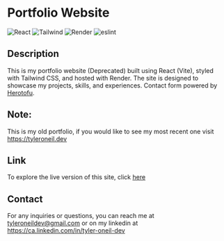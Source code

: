 # Portfolio Website

![React](https://img.shields.io/badge/-ReactJs-61DAFB?logo=react&logoColor=white&style=for-the-badge)
![Tailwind](https://img.shields.io/badge/Tailwind_CSS-38B2AC?style=for-the-badge&logo=tailwind-css&logoColor=white)
![Render](https://img.shields.io/badge/Render-404D59?style=for-the-badge)
![eslint](https://img.shields.io/badge/eslint-3A33D1?style=for-the-badge&logo=eslint&logoColor=white)

## Description

This is my portfolio website (Deprecated) built using React (Vite), styled with Tailwind CSS, and hosted with Render. The site is designed to showcase my projects, skills, and experiences. Contact form powered by [Herotofu](https://herotofu.com/).

## Note: 
This is my old portfolio, if you would like to see my most recent one visit https://tyleroneil.dev

## Link

To explore the live version of this site, click [here](https://portfolio-clmb.onrender.com)

## Contact

For any inquiries or questions, you can reach me at tyleroneildev@gmail.com
or on my linkedin at https://ca.linkedin.com/in/tyler-oneil-dev
